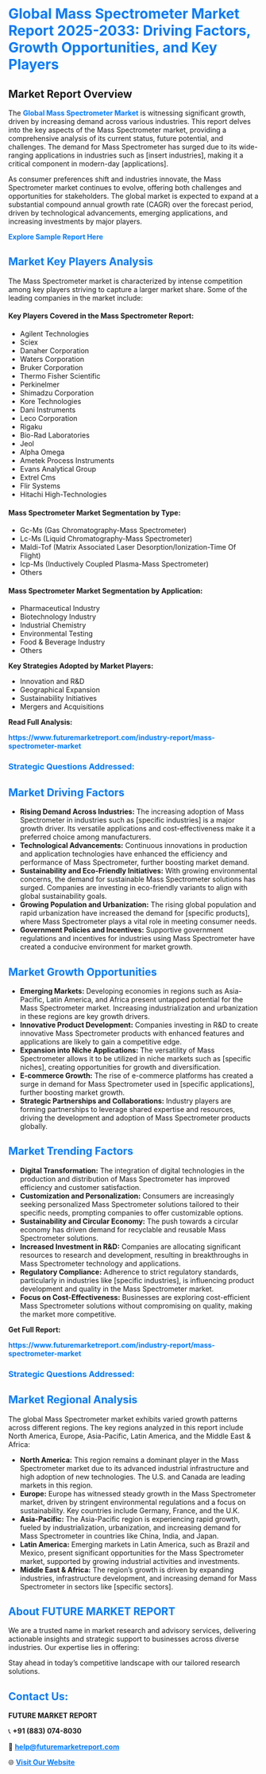 <h1 style="color: #007BFF;">Global Mass Spectrometer Market Report 2025-2033: Driving Factors, Growth Opportunities, and Key Players</h1>

<section id="overview">
<h2>Market Report Overview</h2>
<p>The <a href="https://www.futuremarketreport.com/industry-report/mass-spectrometer-market" style="color: #007BFF; text-decoration: none;"><strong>Global Mass Spectrometer Market</strong></a> is witnessing significant growth, driven by increasing demand across various industries. This report delves into the key aspects of the Mass Spectrometer market, providing a comprehensive analysis of its current status, future potential, and challenges. The demand for Mass Spectrometer has surged due to its wide-ranging applications in industries such as [insert industries], making it a critical component in modern-day [applications].</p>
<p>As consumer preferences shift and industries innovate, the Mass Spectrometer market continues to evolve, offering both challenges and opportunities for stakeholders. The global market is expected to expand at a substantial compound annual growth rate (CAGR) over the forecast period, driven by technological advancements, emerging applications, and increasing investments by major players.</p>
</section>

<section id="overview">
<p><a href="https://www.futuremarketreport.com/request-sample/reportId=31587" style="color: #007BFF; text-decoration: none;"><strong>Explore Sample Report Here</strong></a></p>
</section>

<section id="key-players">
<h2 style="color: #007BFF;">Market Key Players Analysis</h2>
<p>The Mass Spectrometer market is characterized by intense competition among key players striving to capture a larger market share. Some of the leading companies in the market include:</p>
<h4>Key Players Covered in the Mass Spectrometer Report:</h4>
<ul><li>Agilent Technologies</li><li>Sciex</li><li>Danaher Corporation</li><li>Waters Corporation</li><li>Bruker Corporation</li><li>Thermo Fisher Scientific</li><li>Perkinelmer</li><li>Shimadzu Corporation</li><li>Kore Technologies</li><li>Dani Instruments</li><li>Leco Corporation</li><li>Rigaku</li><li>Bio-Rad Laboratories</li><li>Jeol</li><li>Alpha Omega</li><li>Ametek Process Instruments</li><li>Evans Analytical Group</li><li>Extrel Cms</li><li>Flir Systems</li><li>Hitachi High-Technologies</li></ul>
<h4>Mass Spectrometer Market Segmentation by Type:</h4>
<ul><li>Gc-Ms (Gas Chromatography-Mass Spectrometer)</li><li>Lc-Ms (Liquid Chromatography-Mass Spectrometer)</li><li>Maldi-Tof (Matrix Associated Laser Desorption/Ionization-Time Of Flight)</li><li>Icp-Ms (Inductively Coupled Plasma-Mass Spectrometer)</li><li>Others</li></ul>

<h4>Mass Spectrometer Market Segmentation by Application:</h4>
<ul><li>Pharmaceutical Industry</li><li>Biotechnology Industry</li><li>Industrial Chemistry</li><li>Environmental Testing</li><li>Food &amp; Beverage Industry</li><li>Others</li></ul>
<p><strong>Key Strategies Adopted by Market Players:</strong></p>
<ul>
<li>Innovation and R&D</li>
<li>Geographical Expansion</li>
<li>Sustainability Initiatives</li>
<li>Mergers and Acquisitions</li>
</ul>
</section>

<section>
<p><strong>Read Full Analysis: </strong></p><a href="https://www.futuremarketreport.com/industry-report/mass-spectrometer-market" style="color: #007BFF; text-decoration: none;"><strong>https://www.futuremarketreport.com/industry-report/mass-spectrometer-market</strong></a>
<h3 style="color: #007BFF;">Strategic Questions Addressed:</h3>
</section>

<section id="driving-factors">
<h2 style="color: #007BFF;">Market Driving Factors</h2>
<ul>
<li><strong>Rising Demand Across Industries:</strong> The increasing adoption of Mass Spectrometer in industries such as [specific industries] is a major growth driver. Its versatile applications and cost-effectiveness make it a preferred choice among manufacturers.</li>
<li><strong>Technological Advancements:</strong> Continuous innovations in production and application technologies have enhanced the efficiency and performance of Mass Spectrometer, further boosting market demand.</li>
<li><strong>Sustainability and Eco-Friendly Initiatives:</strong> With growing environmental concerns, the demand for sustainable Mass Spectrometer solutions has surged. Companies are investing in eco-friendly variants to align with global sustainability goals.</li>
<li><strong>Growing Population and Urbanization:</strong> The rising global population and rapid urbanization have increased the demand for [specific products], where Mass Spectrometer plays a vital role in meeting consumer needs.</li>
<li><strong>Government Policies and Incentives:</strong> Supportive government regulations and incentives for industries using Mass Spectrometer have created a conducive environment for market growth.</li>
</ul>
</section>

<section id="growth-opportunities">
<h2 style="color: #007BFF;">Market Growth Opportunities</h2>
<ul>
<li><strong>Emerging Markets:</strong> Developing economies in regions such as Asia-Pacific, Latin America, and Africa present untapped potential for the Mass Spectrometer market. Increasing industrialization and urbanization in these regions are key growth drivers.</li>
<li><strong>Innovative Product Development:</strong> Companies investing in R&D to create innovative Mass Spectrometer products with enhanced features and applications are likely to gain a competitive edge.</li>
<li><strong>Expansion into Niche Applications:</strong> The versatility of Mass Spectrometer allows it to be utilized in niche markets such as [specific niches], creating opportunities for growth and diversification.</li>
<li><strong>E-commerce Growth:</strong> The rise of e-commerce platforms has created a surge in demand for Mass Spectrometer used in [specific applications], further boosting market growth.</li>
<li><strong>Strategic Partnerships and Collaborations:</strong> Industry players are forming partnerships to leverage shared expertise and resources, driving the development and adoption of Mass Spectrometer products globally.</li>
</ul>
</section>

<section id="trending-factors">
<h2 style="color: #007BFF;">Market Trending Factors</h2>
<ul>
<li><strong>Digital Transformation:</strong> The integration of digital technologies in the production and distribution of Mass Spectrometer has improved efficiency and customer satisfaction.</li>
<li><strong>Customization and Personalization:</strong> Consumers are increasingly seeking personalized Mass Spectrometer solutions tailored to their specific needs, prompting companies to offer customizable options.</li>
<li><strong>Sustainability and Circular Economy:</strong> The push towards a circular economy has driven demand for recyclable and reusable Mass Spectrometer solutions.</li>
<li><strong>Increased Investment in R&D:</strong> Companies are allocating significant resources to research and development, resulting in breakthroughs in Mass Spectrometer technology and applications.</li>
<li><strong>Regulatory Compliance:</strong> Adherence to strict regulatory standards, particularly in industries like [specific industries], is influencing product development and quality in the Mass Spectrometer market.</li>
<li><strong>Focus on Cost-Effectiveness:</strong> Businesses are exploring cost-efficient Mass Spectrometer solutions without compromising on quality, making the market more competitive.</li>
</ul>
</section>

<section>
<p><strong>Get Full Report: </strong></p><a href="https://www.futuremarketreport.com/industry-report/mass-spectrometer-market" style="color: #007BFF; text-decoration: none;"><strong>https://www.futuremarketreport.com/industry-report/mass-spectrometer-market</strong></a>
<h3 style="color: #007BFF;">Strategic Questions Addressed:</h3>
</section>


<section id="regional-analysis">
<h2 style="color: #007BFF;">Market Regional Analysis</h2>
<p>The global Mass Spectrometer market exhibits varied growth patterns across different regions. The key regions analyzed in this report include North America, Europe, Asia-Pacific, Latin America, and the Middle East & Africa:</p>
<ul>
<li><strong>North America:</strong> This region remains a dominant player in the Mass Spectrometer market due to its advanced industrial infrastructure and high adoption of new technologies. The U.S. and Canada are leading markets in this region.</li>
<li><strong>Europe:</strong> Europe has witnessed steady growth in the Mass Spectrometer market, driven by stringent environmental regulations and a focus on sustainability. Key countries include Germany, France, and the U.K.</li>
<li><strong>Asia-Pacific:</strong> The Asia-Pacific region is experiencing rapid growth, fueled by industrialization, urbanization, and increasing demand for Mass Spectrometer in countries like China, India, and Japan.</li>
<li><strong>Latin America:</strong> Emerging markets in Latin America, such as Brazil and Mexico, present significant opportunities for the Mass Spectrometer market, supported by growing industrial activities and investments.</li>
<li><strong>Middle East & Africa:</strong> The region’s growth is driven by expanding industries, infrastructure development, and increasing demand for Mass Spectrometer in sectors like [specific sectors].</li>
</ul>
</section>

<footer>
<h2 style="color: #007BFF;">About FUTURE MARKET REPORT</h2>
<p>We are a trusted name in market research and advisory services, delivering actionable insights and strategic support to businesses across diverse industries. Our expertise lies in offering:</p>

<p>Stay ahead in today’s competitive landscape with our tailored research solutions.</p>

<h2 style="color: #007BFF;">Contact Us:</h2>
<p><strong>FUTURE MARKET REPORT</strong></p>
<p>📞 <strong>+91 (883) 074-8030</strong></p>
<p>📧 <strong><a href="mailto:help@futuremarketreport.com" style="color: #007BFF;">help@futuremarketreport.com</a></strong></p>
<p>🌐 <strong><a href="https://www.futuremarketreport.com/" style="color: #007BFF;">Visit Our Website</a></strong></p>
</footer>